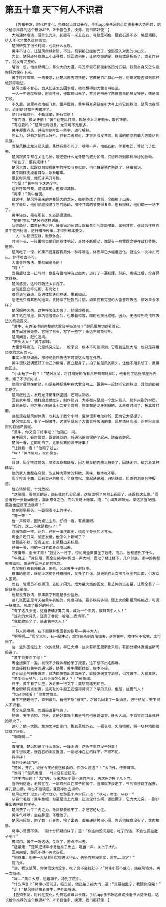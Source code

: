 # 第五十章 天下何人不识君
        【告知书友，时代在变化，免费站点难以长存，手机app多书源站点切换看书大势所趋，站长给你推荐的这个换源APP，听书音色多、换源、找书都好使！】
       大弓通体暗淡，没什么光泽，长能有一米五左右，弓胎呈褐色，跟岩石差不多，略显粗糙，给人年代非常久远的感觉。
       楚风研究了很长时间，也没什么发现。
       黄牛不甘心，让楚风继续射箭，不过，箭羽都已经射光了，全部没入对面的小山头。
       为此，楚风还特意跑上小山寻找，想回收利用，让他吃惊的是，铁箭或是折断了，或者炸开了，就没有完整的。
       略微一想，他自然明白，那么大的力道，将万斤巨石都能射的四分五裂，铁箭自身又怎么能完好的保存下来。
       黄牛哼哼唧唧，一再要求，让楚风再去取铁箭，它像是百爪挠心一般，想确定能否得到那种绝顶呼吸法。
       楚风也很不甘心，自从知道怎么回事后，他也想得到大雷音呼吸法。
       一人一牛速度很快，时间不长，便取箭回来了，并且还带来了两根雪白的暴龙獠牙，像是阔刀般。
       不久后，这里再次电弧飞舞，雷声震耳，黄牛将耳朵贴在听大弓上听它的脉动，楚风也在感应，连射箭时都不去瞄准了。
       他们仔细倾听，不断琢磨，略有觉察！
       “有门道，换龙牙箭！”黄牛让楚风打磨，现场换上龙牙箭头，取代铁箭。
       “有必要吗？”楚风觉得浪费，龙牙可不是很多。
       黄牛郑重点头，并简单刻写出一些字，进行解释。
       它认为，好箭才配的上好弓，只有二者相近，才容易引发共鸣，射出的箭羽的威力方能达到最强。
       当楚风换上龙牙箭头后，果然有些不同了，喀嚓一声，电弧四射，伴着电芒，骨箭飞了出去。
       楚风跟黄牛都在关注弓胎，哪还管什么龙牙箭的威力如何，只想聆听到那种神秘的脉动。
       “听到了，很有规律！”
       楚风大喜，就跟以前窥探黄牛的呼吸节奏似的，他也算是熟门熟路了，仔细铭记。
       黄牛同样支棱着耳朵，眼神璀璨。
       很长时间后，他们才离开弓胎。
       “可惜！”黄牛写下这两个字。
       这种呼吸节奏，可得其形，但难得其神。
       “再来！”黄牛催促。
       就这样，楚风将带来的两根硕大的龙牙，都制作成了骨箭，全都射了出去。
       到了最后，他们彻底摸清了它的脉动，那种共鸣的节奏很复杂，但有规律，他们都一一记下了。
       黄牛轻叹，虽有所获，但还是很遗憾。
       “的确可惜。”楚风也这样说道。
       这呼吸法，需要秘传才行，就像当初他可以跟着黄牛的呼吸节奏，学到其形，但最后还是靠黄牛使用秘法，进行精神传承，才得到根本要义。
       一人一牛都很安静，默默体会。
       时间不长，一阵雷鸣自他们的身体响起，身体不断颤动，像是有一柄雷霆之锤在敲打骨骼、脏腑。
       楚风吃了一惊，如果不是掌握有另外一种呼吸法，体质早已大幅度进化，就这么一次冲击而已，非得咳血不可。
       大雷音呼吸法，果然霸道绝伦！
       “呼！”
       当最后吐出一口气时，像是有雷电冲洗过血肉，进行了一遍梳理，酥麻、疼痛过后，全身异常舒泰。
       楚风感觉，这种呼吸法太非凡了。
       这简直是立竿见影，有奇效！
       难怪说它霸道，促进体质进化神速，果真如此。
       这还是只得其形的结果，仅持续了短暂的片刻，如果拥有完整的大雷音呼吸法，那效果会怎样？
       楚风眼神火热，这种呼吸法太强了，他很想得到。
       黄牛站在那里，体内雷音停止后，也带着惊容，同时也无比遗憾，因为，无法得到绝顶呼吸法的终极要义。
       “黄牛，有办法得到完整的大雷音呼吸法吗？”楚风很热切的看着它。
       黄牛闻言很无奈，它摇了摇头，写了一些字：永远不可能得到。
       楚风闻言，赶忙追问。
       “来头太大！”黄牛解释。
       大雷音呼吸法，乃是终究之法，一般来说，根本不可能得到，它看到这张大弓，也只是存着侥幸的念头而已。
       事实上果然如此，那种绝顶呼吸法不可能这么落在外界。
       黄牛很快就调整好了自己的情绪，直立起身子，拍了拍楚风的肩头，让他不用多想了，直接向回走。
       “小山短了一截？！”楚风发呆，将打磨好的所有龙牙箭都耗掉后，他看到了远处那座光秃秃、矮了不少的小山。
       他刚才虽然在射箭，但是精神却集中在大雷音弓上，跟黄牛一起倾听它的脉动，其他的都被忽略了。
       楚风赶过去，发现龙牙箭果然坚固，还可以回收。
       回到家中后，他打磨其他龙牙，制作箭羽，大多都只是磨一个龙牙箭头，箭杆用别的材质。
       直到最后，他才用心制造出十二支全骨箭，整体都是龙牙制成的，太耗费时间了，极其难打磨。
       强如现在楚风的体质，也耗去了数个小时，废掉很多电动砂轮，因为它太坚硬了。
       楚风完工后，看了一眼黄牛，这货早就忘了大雷音呼吸法的事，现在情绪高涨，正在兴高采烈的戳通讯器呢。
       “黄牛，你又没干好事吧？”他随口一问。
       黄牛闻言，顿时警觉，跟做贼似的，将通讯器给保护了起来，防备着楚风。
       楚风一看，立即明白了，这家伙真的没干好事！
       “让我看一看！”他跑了过去。
       “哞！”黄牛低吼，发出警告。
       ……
       县城，周全吃过晚饭，觉得浑身都舒服，因为暴龙的肉质太鲜美了，回味无穷，蕴含着某种精华。
       他的家人也都在夸赞，说这种肉异常的鲜嫩、美味，根本吃不够。
       周全哼着小曲，回到自己的房间，全身放松，拿起通讯器，开始联网，粗略的浏览各种报道。
       他心情愉悦，十分放松。
       “这张图，看侧影的话，颇有我的几分风采，这货谁啊？居然上新闻了，还跟我这么像。”周全看到一张新闻配图，露出意外之色，而后又马上撇嘴，道：“小编真没眼光，拿这货当配图，要选也应该来选我啊！”
       他在那里摇头，一副很看不上的样子。
       “等一等！”
       他一声惊呼，因为点进去后，仔细一看，有点傻眼。
       “妈的，这……不就是我吗？！”
       连服饰都一样，此外，还有一张正面图，梳着个夸张的大背头。
       周全目瞪口呆，彻底发傻，他怎么上新闻了？
       他预感不妙，没看正文，赶紧翻出来标题。
       仔细一看，他的一口老血差点喷出来。
       “表情帝，重出江湖！”就这么一行字，惊的周全直接坐了起来，而后，他预感到了什么。
       “牛魔王！”片刻后，周全的房间中传出一声大叫，震动了楼上楼下，几户邻居，家中的狗都嗷嗷直叫，像是在回应着他的挑衅。
       周全颤抖着看完报道，果然，又是黄牛干的好事。
       糗事晒图网，继他上次的各种糗图外，又多了几张，就更新在上次那几张图的后面，引发众人围观。
       而且，管理员不仅置顶，还加了闪光，成为最火热的图文，那恐怖的点击量，让周全看了一眼就差点晕倒。
       他都没有数清，那串数字到底是多少位数。
       这几张图正是今天被黄牛抓怕的，角度刁钻，要多糗有多糗，跟上次的那组风格相近，可谓一脉相承，形成了很好的补充。
       “有了这几张图，这组表情才算完满，成为一个系列，膜拜黄牛大人！”
       “这次的大背头，还烫了卷发，哈哈……表情帝。”
       “我都收集全了，感谢黄牛大人！”
       ……
       一群人闹哄哄，在下面膜拜发图者的帐号——黄牛大人。
       “啊啊啊……”周全大叫，有一股冲动，想立刻杀到青阳镇去，逮住黄牛，咬住它不松嘴，太可恨了。
       这一些列图经过上一次的发酵，早已火爆，这次有新图更新出来后，有部分媒体直接当新闻报道了。
       “黄牛我要杀了你！”
       周全搜索了一遍，发现不少媒体都给予了报道，这下想不出名都难。
       他直接拨打黄牛的通讯器，结果，黄牛果断挂断，根本不接。
       这让周全气到要爆炸，体内都快憋出淤血来了，直接发送文字消息，诅咒黄牛，大骂臭骂。
       “黄牛你大爷的，以后让我怎么做人？！”他质问。
       终于，黄牛有了回应，发过来一行文字：莫愁前路无知己。
       周全眼睛有点发直，这可耻的牛魔王还懂得诗词了？学的真快，但是，这更气人！
       “知己你姥爷！”他非常愤怒。
       黄牛不搭理他了，直到最后，看他不断“骚扰”，才最后回复了一条消息，进行结尾：天下何人不识君。
       周全先是发呆，而后简直要气疯了。
       的确，天下皆知，可是，这是好事吗？真是气的他暴跳如雷，肝火大动，不自觉间口鼻就开始喷火了。
       这吓了他一大跳，急匆匆冲出家门，跑到县城外去，一顿长嚎，火焰喷射，将一块林地都给烧成了灰烬。
       “啊啊啊……”
       ……
       青阳镇，楚风知道了什么情况，一阵无语，这头牛果然没干好事！
       黄牛很淡定，慢吞吞的浏览报道，一副老神在在的样子，不慌不忙。
       砰砰砰！
       院外传来敲门声。
       “楚风，开门，说好今天给我送粮食的，你怎么没送？！”大门外，传来喊声。
       “谁呀？”楚风发懵，一时间没有想起来。
       “烤羊肉串的！”大门外，传来烤串小哥不满的声音，再次用力捶了几下门。
       当听到这话，老神在在、一副悠然自在样子的黄牛，当即就不淡定了，气的直接跳了起来，鼻孔冒白烟，再也不能镇定，就要冲出去拼命。
       楚风赶忙扑过去，硬拦住它，在那里小声安抚，道：“淡定，稳住，从容！”
       从容个毛线！黄牛急眼，知道是谁上门后，还淡定什么啊，直尥蹶子，它力大无穷，一副非要出去拼命的样子。
       楚风费了九牛二虎之力，唾沫都要说干了，才把它给劝住。
       黄牛气哼哼，坐在那里，不理他了。
       楚风用短剑，割了数十斤兽肉，拎了出去，直接递给烤串小哥，告诉他粮食没有了，拿肉相抵。
       烤串小哥很不满，一副十分怀疑的样子，道：“你这肉没问题吧，吃了的话，不会也要拉肚子吧？”
       房间内，黄牛一听这话，又急了，差点冲出去。
       “赶紧走！”楚风把烤串小哥给推了出去，哐当一声，关上了大门。
       回房间后，楚风不得不再次安抚。
       “别惹事，明天一大早我们就得进太行山，去争夺神秘果实，现在……淡定！”
       院门外。
       “诶，我说楚风，你确信这肉没事，吃了真不会拉肚子？”烤串小哥不放心，站在院墙外，再一次喊道。
       “哞……”黄牛大怒，尥着蹶子，冲到了院中。
       “什么声音？”烤串小哥问道，临走前，他还拍了拍大门，道：“真要拉肚子，我跟你没完！”
       “走！”楚风使劲按着黄牛，冲外面喊道。
       【告知书友，时代在变化，免费站点难以长存，手机app多书源站点切换看书大势所趋，站长给你推荐的这个换源APP，听书音色多、换源、找书都好使！】